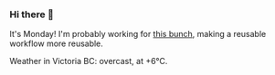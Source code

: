 ### Hi there :wave:

It's Monday! I'm probably working for [this bunch](https://github.com/kohofinancial), making a reusable workflow more reusable.

Weather in Victoria BC: overcast, at +6°C.
